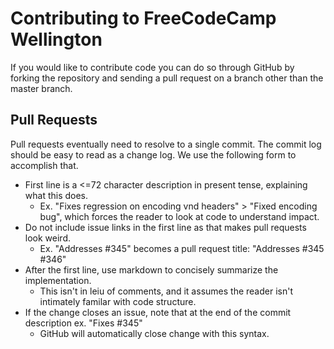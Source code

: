 # Contributing to FreeCodeCamp Wellington

If you would like to contribute code you can do so through GitHub by forking the repository and sending a pull request on a branch other than the master branch.

## Pull Requests

Pull requests eventually need to resolve to a single commit. The commit log should be easy to read as a change log. We use the following form to accomplish that.
* First line is a <=72 character description in present tense, explaining what this does.
  * Ex. "Fixes regression on encoding vnd headers" > "Fixed encoding bug", which forces the reader to look at code to understand impact.
* Do not include issue links in the first line as that makes pull requests look weird.
  * Ex. "Addresses #345" becomes a pull request title: "Addresses #345 #346"
* After the first line, use markdown to concisely summarize the implementation.
  * This isn't in leiu of comments, and it assumes the reader isn't intimately familar with code structure.
* If the change closes an issue, note that at the end of the commit description ex. "Fixes #345"
  * GitHub will automatically close change with this syntax.


